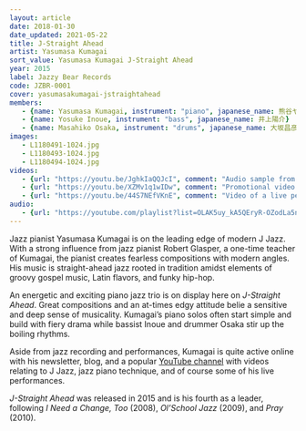 ```yaml
---
layout: article
date: 2018-01-30
date_updated: 2021-05-22
title: J-Straight Ahead
artist: Yasumasa Kumagai
sort_value: Yasumasa Kumagai J-Straight Ahead
year: 2015
label: Jazzy Bear Records
code: JZBR-0001
cover: yasumasakumagai-jstraightahead
members:
   - {name: Yasumasa Kumagai, instrument: "piano", japanese_name: 熊谷ヤスマサ, url: "https://yasumasakumagai.com/"}
   - {name: Yosuke Inoue, instrument: "bass", japanese_name: 井上陽介}
   - {name: Masahiko Osaka, instrument: "drums", japanese_name: 大坂昌彦}
images:
   - L1180491-1024.jpg
   - L1180493-1024.jpg
   - L1180494-1024.jpg
videos: 
   - {url: "https://youtu.be/JghkIaQQJcI", comment: "Audio sample from “Draft Beer”, the first track on this album"}
   - {url: "https://youtu.be/XZMv1q1wIDw", comment: "Promotional video of the track “Chill Out” from this release"}
   - {url: "https://youtu.be/44S7NEfVKnE", comment: "Video of a live performance of “Draft Beer” with Motoi Kanamori on bass and Akira Yamada on drums"}
audio:
   - {url: "https://youtube.com/playlist?list=OLAK5uy_kA5QEryR-OZodLa5n06VbByJUOrfIXQlY", comment: "The full album is also available on an online playlist at the time of this writing"} 
---
```

Jazz pianist Yasumasa Kumagai is on the leading edge of modern J Jazz. With a strong influence from jazz pianist Robert Glasper, a one-time teacher of Kumagai, the pianist creates fearless compositions with modern angles. His music is straight-ahead jazz rooted in tradition amidst elements of groovy gospel music, Latin flavors, and funky hip-hop.

An energetic and exciting piano jazz trio is on display here on *J-Straight Ahead*. Great compositions and an at-times edgy attitude belie a sensitive and deep sense of musicality. Kumagai’s piano solos often start simple and build with fiery drama while bassist Inoue and drummer Osaka stir up the boiling rhythms.

Aside from jazz recording and performances, Kumagai is quite active online with his newsletter, blog, and a popular [YouTube channel](https://www.youtube.com/channel/UCuotFA1CfYwAFYOMOd_n6hA) with videos relating to J Jazz, jazz piano technique, and of course some of his live performances.

*J-Straight Ahead* was released in 2015 and is his fourth as a leader, following *I Need a Change, Too* (2008), *Ol’School Jazz* (2009), and *Pray* (2010).

